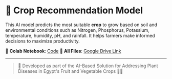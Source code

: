 # 🌾 Crop Recommendation Model

This AI model predicts the most suitable **crop** to grow based on soil and environmental conditions such as Nitrogen, Phosphorus, Potassium, temperature, humidity, pH, and rainfall. It helps farmers make informed decisions to maximize productivity.

🔗 **Colab Notebook**: [Code](https://colab.research.google.com/drive/19w_b4_P0JZVK_b1pkNlH4oAvlGTsvLsZ)
🔗 **All Files**: [Google Drive Link](https://drive.google.com/drive/folders/1bhtX3Dfe-qiktfH_2LGyslplBscEGVxH)

---

> 📌 Developed as part of the AI-Based Solution for Addressing Plant Diseases in Egypt's Fruit and Vegetable Crops 🌽🥕